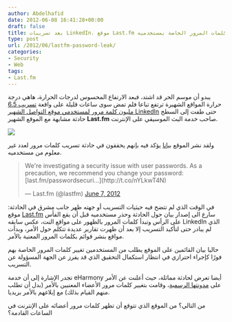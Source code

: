 ```yaml
---
author: Abdelhafid
date: 2012-06-08 16:41:28+00:00
draft: false
title: بعد تسريبات LinkedIn، موقع Last.fm يُقر بوجود تسريب لكلمات المرور الخاصة بمستخدميه
type: post
url: /2012/06/lastfm-password-leak/
categories:
- Security
- Web
tags:
- Last.fm
---
```


يبدو أن موسم الحر قد اشتد، فبعد الارتفاع المحسوس لدرجات الحرارة، هاهي درجة حرارة المواقع الشهيرة ترتفع تباعا فلم تمض سوى ساعات قليلة على واقعة [تسريب 6.5 مليون كلمة مرور لمستخدمي موقع التواصل الشهير LinkedIn](http://www.it-scoop.com/2012/06/linkedin-6-5-million-passwords-leaked/) حتى طفت إلى السطح حادثة مشابهة مع الموقع الشهير **Last.fm** صاحب خدمة البث الموسيقي على الإنترنت.


[![](http://www.it-scoop.com/wp-content/uploads/2012/06/last-fm-broken.jpg)
](http://www.it-scoop.com/wp-content/uploads/2012/06/last-fm-broken.jpg)


ولقد نشر الموقع [بيانا](http://www.last.fm/passwordsecurity) يؤكد فيه بإنهم يحققون في حادثة تسريب كلمات مرور لعدد غير معلوم من مستخدميه.




<blockquote>We're investigating a security issue with user passwords. As a precaution, we recommend you change your password: [last.fm/passwordsecuri…](http://t.co/nYLkwT4N)

— Last.fm (@lastfm) [June 7, 2012](https://twitter.com/lastfm/status/210765169003999233)</blockquote>


في الوقت الذي لم تتضح فيه حيثيات التسريب أو جهته ظهر جانب مشرق في الحادثة: موقع [Last.fm](http://Last.fm) سارع الى إصدار بيان حول الحادثة وحذر مستخدميه قبل أن يقع الفأس على الرأس وتبدأ كلمات المرور بالظهور على مواقع النت، عكس سابقه LinkedIn الذي لم يبادر حتى لتأكيد التسريب إلا بعد أن ظهرت تقارير عديدة تتكلم حول الأمر، وبدأت مواقع بنشر قوائم بكلمات المرور المعنية بالأمر.

حاليا بيان القائمين على الموقع يطلب من المستخدمين تغيير كلمات المرور الخاصة بهم فورًا كإجراء احترازي في انتظار استكمال التحقيق الذي قد يفرز عن الجهة المسؤولة عن التسريب.

تجدر الإشارة إلى أن خدمة eHarmony أيضا تعرض لحادثة مماثلة، حيث أعلنت عن الأمر على [مدونتها الرسمية](http://advice.eharmony.com/blog/2012/06/06/update-on-compromised-passwords/)، وقامت بتغيير كلمات مرور الأعضاء المعنيين بالأمر (بدل أن تطلب منهم القيام بذلك) مع إبلاغهم بالأمر بريديا.

من التالي؟ من الموقع الذي تتوقع أن تظهر كلمات مرور أعضائه على الإنترنت في الساعات القادمة؟
